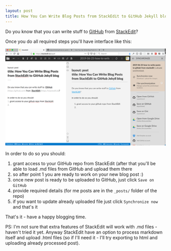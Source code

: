 ```yaml
---
layout: post
title: How You Can Write Blog Posts from StackEdit to GitHub Jekyll blog
---
```


Do you know that you can write stuff to [GitHub](https://github.com) from [StackEdit](https://stackedit.io)?

Once you do all required steps you'll have interface like this:

![StackEdit interface with github access](/images/blogging-from-stackedit-to-github.png)

In order to do so you should:
1. grant access to your GitHub repo from StackEdit (after that you'll be able to load .md files from GitHub and upload them there
2. so after point 1 you are ready to work on your new blog post :)
3. once new post is ready to be uploaded to GitHub, just click `Save on GitHub`
4. provide required details (for me posts are in the `_posts/` folder of the repo)
5. if you want to update already uploaded file just click `Synchronize now` and that's it

That's it - have a happy blogging time.

PS: I'm not sure that extra features of StackEdit will work with .md files - haven't tried it yet. Anyway StackEdit have an option to process markdown itself and upload .html files (so if I'll need it - I'll try exporting to html and uploading already processed post).
<!--stackedit_data:
eyJoaXN0b3J5IjpbLTYzNDY3NjkyMywxMDI2NjM5ODI4LC0xMz
U1MjkzMjldfQ==
-->